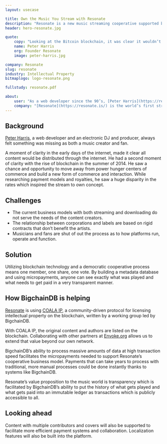 ```yaml
---
layout: usecase

title: Own the Music You Stream with Resonate
description: "Resonate is a new music streaming cooperative supported by blockchain technology, owned by music makers and the listeners who love them."
header: hero-resonate.jpg

quote:
    copy: "Looking at the Bitcoin blockchain, it was clear it wouldn’t be able to handle Resonate’s use case. We met BigchainDB and realized, oh wait, they’ve solved this problem."
    name: Peter Harris
    org: Founder Resonate
    image: peter-harris.jpg

company: Resonate
slug: resonate
industry: Intellectual Property
bitmaplogo: logo-resonate.png

fullstudy: resonate.pdf

about:
    user: "As a web developer since the 90’s, [Peter Harris](https://resonate.is/profile/1/) has built hundreds of sites, working with numerous musicians from struggling artists to mid-level bands and platinum-selling superstars. Simultaneous to his day job as web developer, Peter also experimented as a DJ and electronica producer. Finding many web and music publishing platforms lacking, this combination of background and insight is what led to the fundamental features being offered via Resonate."
    company: "[Resonate](https://resonate.is/) is the world’s first streaming music cooperative with a totally new listening model called “stream to own.” Only paying for what you play, making a seemless transition from casual listening into becoming a dedicated fan. Resonate is a cooperative owned by the musicians, indie labels, fans and workers that build it."
---
```


## Background

[Peter Harris](https://resonate.is/profile/1/), a web developer and an electronic DJ and producer, always felt something was missing as both a music creator and fan.

A moment of clarity in the early days of the internet, made it clear all content would be distributed through the internet. He had a second moment of clarity with the rise of blockchain in the summer of 2014. He saw a chance and opportunity to move away from power hunger centers of commerce and build a new form of commerce and interaction. While researching payment models and royalties, he saw a huge disparity in the rates which inspired the stream to own concept.

## Challenges

- The current business models with both streaming and downloading do not serve the needs of the content creators.
- The relationship between corporations and labels are based on rigid contracts that don’t benefit the artists.
- Musicians and fans are shut of out the process as to how platforms run, operate and function.

## Solution

Utilizing blockchain technology and a democratic cooperative process means one member, one share, one vote. By building a metadata database and using micropayments, anyone can see exactly what was played and what needs to get paid in a very transparent manner.

## How BigchainDB is helping

[Resonate](https://resonate.is/) is using [COALA IP](https://www.coalaip.org), a community-driven protocol for licensing intellectual property on the blockchain, written by a working group led by BigchainDB.

With COALA IP, the original content and authors are listed on the blockchain. Collaborating with other partners at [Envoke.org](https://envoke.org) allows us to extend that value beyond our own network.

BigchainDB’s ability to process massive amounts of data at high transaction speed facilitates the micropayments needed to support Resonate’s cooperative business model. Payments that can take years to process with traditional, more manual processes could be done instantly thanks to systems like BigchainDB.

Resonate’s value proposition to the music world is transparency which is facilitated by BigchainDB’s ability to put the history of what gets played and what gets paid into an immutable ledger as transactions which is publicly accessible to all.

## Looking ahead

Content with multiple contributors and covers will also be supported to facilitate more efficient payment systems and collaboration. Localization features will also be built into the platform.
